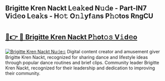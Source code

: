 ## Brigitte Kren Nackt L𝚎a𝚔ed N𝚞𝚍e - Part-IN7 Vi𝚍𝚎o L𝚎a𝚔s - H𝚘𝚝 O𝚗𝚕yf𝚊ns P𝚑𝚘tos RngCU

# <h2><a href="http://kfc324.oniu.top/?m=Brigitte+Kren+Nackt">🔗👉 🔴 Brigitte Kren Nackt P𝚑ot𝚘𝚜 V𝚒d𝚎o</a></h2>

[![Brigitte Kren Nackt Nu𝚍e𝚜](https://i.imgur.com/0qMVB7G.gif)](http://kfc324.oniu.top/?m=Brigitte+Kren+Nackt)
Digital content creator and amusement giver Brigitte Kren Nackt, recognized for sharing dance and lifestyle ideas through popular dance routines and brief clips. Community leader Brigitte Kren Nackt, recognized for their leadership and dedication to improving their community.  
